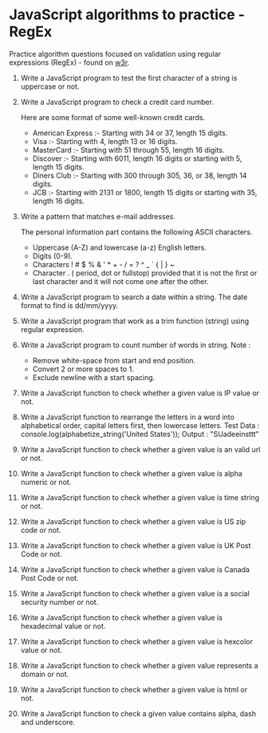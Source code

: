 # JavaScript algorithms to practice - RegEx

Practice algorithm questions focused on validation using regular expressions (RegEx) - found on [w3r](https://www.w3resource.com/javascript-exercises/javascript-regexp-exercises.php).

1. Write a JavaScript program to test the first character of a string is uppercase or not.

2. Write a JavaScript program to check a credit card number.

   Here are some format of some well-known credit cards.

   - American Express :- Starting with 34 or 37, length 15 digits.
   - Visa :- Starting with 4, length 13 or 16 digits.
   - MasterCard :- Starting with 51 through 55, length 16 digits.
   - Discover :- Starting with 6011, length 16 digits or starting with 5, length 15 digits.
   - Diners Club :- Starting with 300 through 305, 36, or 38, length 14 digits.
   - JCB :- Starting with 2131 or 1800, length 15 digits or starting with 35, length 16 digits.

3. Write a pattern that matches e-mail addresses.

   The personal information part contains the following ASCII characters.

   - Uppercase (A-Z) and lowercase (a-z) English letters.
   - Digits (0-9).
   - Characters ! # $ % & ' \* + - / = ? ^ \_ ` { | } ~
   - Character . ( period, dot or fullstop) provided that it is not the first or last character and it will not come one after the other.

4. Write a JavaScript program to search a date within a string. The date format to find is dd/mm/yyyy.

5. Write a JavaScript program that work as a trim function (string) using regular expression.

6. Write a JavaScript program to count number of words in string.
   Note :

   - Remove white-space from start and end position.
   - Convert 2 or more spaces to 1.
   - Exclude newline with a start spacing.

7. Write a JavaScript function to check whether a given value is IP value or not.

8. Write a JavaScript function to rearrange the letters in a word into alphabetical order, capital letters first, then lowercase letters.
   Test Data :
   console.log(alphabetize_string('United States'));
   Output :
   "SUadeeinsttt"

9. Write a JavaScript function to check whether a given value is an valid url or not.

10. Write a JavaScript function to check whether a given value is alpha numeric or not.

11. Write a JavaScript function to check whether a given value is time string or not.

12. Write a JavaScript function to check whether a given value is US zip code or not.

13. Write a JavaScript function to check whether a given value is UK Post Code or not.

14. Write a JavaScript function to check whether a given value is Canada Post Code or not.

15. Write a JavaScript function to check whether a given value is a social security number or not.

16. Write a JavaScript function to check whether a given value is hexadecimal value or not.

17. Write a JavaScript function to check whether a given value is hexcolor value or not.

18. Write a JavaScript function to check whether a given value represents a domain or not.

19. Write a JavaScript function to check whether a given value is html or not.

20. Write a JavaScript function to check a given value contains alpha, dash and underscore.
